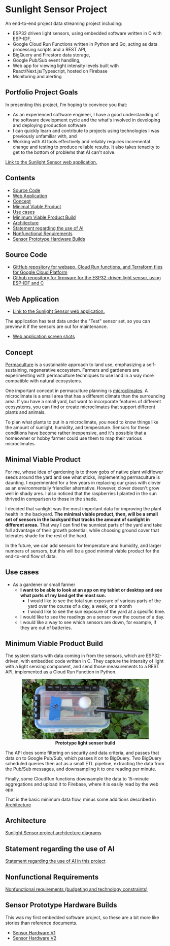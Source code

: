 # Sunlight Sensor Project

An end-to-end project data streaming project including:
- ESP32 driven light sensors, using embedded software written in C with ESP-IDF, 
- Google Cloud Run Functions written in Python and Go, acting as data processing scripts and a REST API,
- BigQuery and Firestore data storage,
- Google Pub/Sub event handling,
- Web app for viewing light intensity levels built with React/Next.js/Typescript, hosted on Firebase
- Monitoring and alerting

## Portfolio Project Goals
In presenting this project, I'm hoping to convince you that:
- As an experienced software engineer, I have a good understanding of the software development cycle and the what's involved in developing and deploying production software
- I can quickly learn and contribute to projects using technologies I was previously unfamiliar with, and
- Working with AI tools effectively and reliably requires incremental change and testing to produce reliable results.  It also takes tenacity to get to the bottom of problems that AI can't solve.

[Link to the Sunlight Sensor web application.
](https://sunlight.codepaw.com/)

## Contents
- [Source Code](#source-code)
- [Web Application](#web-application)
- [Concept](#concept)
- [Minimal Viable Product](#minimal-viable-product)
- [Use cases](#use-cases)
- [Minimum Viable Product Build](#minimum-viable-product-build)
- [Architecture](#architecture)
- [Statement regarding the use of AI](#statement-regarding-the-use-of-ai)
- [Nonfunctional Requirements](#nonfunctional-requirements)
- [Sensor Prototype Hardware Builds](#sensor-prototype-hardware-builds)

## Source Code
- [GitHub repository for webapp, Cloud Run functions, and Terraform files for Google Cloud Platform
](https://github.com/kden/sunlight_sensor_gcp)
- [Github repository for firmware for the ESP32-driven light sensor, using ESP-IDF and C
](https://github.com/kden/esp32_sunlight_sensor)

## Web Application

- [Link to the Sunlight Sensor web application.
](https://sunlight.codepaw.com/)

The application has test data under the "Test" sensor set, so you can preview it if the sensors are out for maintenance.

- [Web application screen shots](WebappScreenshots.md)

## Concept

[Permaculture](https://en.wikipedia.org/wiki/Permaculture) is a sustainable approach to land use, emphasizing a self-sustaining, regenerative ecosystem.  Farmers and gardeners are experimenting with permaculture techniques to use land in a way more compatible with natural ecosystems.

One important concept in permaculture planning is [microclimates](https://en.wikipedia.org/wiki/Microclimate).  A microclimate is a small area that has a different climate than the surrounding area. If you have a small yard, but want to incorporate features of different ecosystems, you can find or create microclimates that support different plants and animals.  

To plan what plants to put in a microclimate, you need to know things like the amount of sunlight, humidity, and temperature. Sensors for these conditions have become rather inexpensive, and it's possible that a homeowner or hobby farmer could use them to map their various microclimates.

## Minimal Viable Product

For me, whose idea of gardening is to throw gobs of native plant wildflower seeds around the yard and see what sticks, implementing permaculture is daunting.  I experimented for a few years in replacing our grass with clover as an environmentally friendlier alternative. However, clover doesn't grow well in shady ares.  I also noticed that the raspberries I planted in the sun thrived in comparison to those in the shade.

I decided that sunlight was the most important data for improving the plant health in the backyard.  **The minimal viable product, then, will be a small set of sensors in the backyard that tracks the amount of sunlight in different areas.**  That way I can find the sunniest parts of the yard and take full advantage of their growth potential, while choosing ground cover that tolerates shade for the rest of the hard.

In the future, we can add sensors for temperature and humidity, and larger numbers of sensors, but this will be a good minimal viable product for the end-to-end flow of data.

## Use cases

- As a gardener or small farmer 
  - **I want to be able to look at an app on my tablet or desktop and see what parts of my land get the most sun.**
    - I would like to see the total sun exposure of various parts of the yard over the course of a day, a week, or a month
    - I would like to see the sun exposure of the yard at a specific time.
  - I would like to see the readings on a sensor over the course of a day.
  - I would like a way to see which sensors are down, for example, if they are out of batteries.

## Minimum Viable Product Build

The system starts with data coming in from the sensors, which are ESP32-driven, with embedded code written in C.  They capture the intensity of light with a light sensing component, and send those measurements to a REST API, implemented as a Cloud Run Function in Python.

<figure style="text-align: center;">
  <img src="images/sensor_3_proto_top.jpg" width="400" alt="A top-down view of a white, rectangular prototype enclosure for a light sensor. A small solar panel is visible on top."/>
  <figcaption><strong>Prototype light sensor build</strong></figcaption>
</figure>

The API does some filtering on security and data criteria, and passes that data on to Google Pub/Sub, which passes it on to BigQuery.  Two BigQuery scheduled queries then act as a small ETL pipeline, extracting the data from the Pub/Sub messages, and downsampling it to one reading per minute.

Finally, some CloudRun functions downsample the data to 15-minute aggregations and upload it to Firebase, where it is easily read by the web app.

That is the basic minimum data flow, minus some additions described in [Architecture](Architecture.md)

## Architecture
[Sunlight Sensor project architecture diagrams](Architecture.md)

## Statement regarding the use of AI
[Statement regarding the use of AI in this project
](UseOfAI)

## Nonfunctional Requirements
[Nonfunctional requirements (budgeting and technology constraints)
](Nonfunctional)

## Sensor Prototype Hardware Builds

This was my first embedded software project, so these are a bit more like stories than reference documents.

- [Sensor Hardware V1](SensorHardwareV1)
- [Sensor Hardware V2](SensorHardwareV2)
